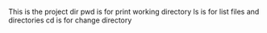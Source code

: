 This is the project dir
pwd is for print working directory
ls is for list files and directories
cd is for change directory
